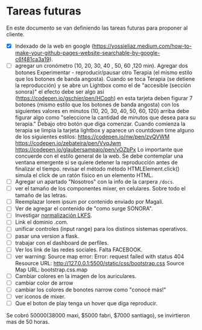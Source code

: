 # Tareas futuras
En este documento se van definiendo las tareas futuras para proponer al cliente.

- [X] Indexado de la web en google (https://yossieliaz.medium.com/how-to-make-your-github-pages-website-searchable-by-google-c6f481ca3a19).
- [ ] agregar un cronómetro (10, 20, 30, 40 , 50, 60 ,120 min). Agregar dos botones Experimentar - reproducir/pausar otro Terapia (el mismo estilo que los botones de banda angosta). Cuando se toca Terapia (se detiene la reproducción) y se abre un Lightbox como el de "accesible (sección sonora)" el efecto debe ser algo asi (https://codepen.io/gschier/pen/HCoqh) en esta tarjeta deben figurar 7 botones (mismo estilo que los botones de banda angosta) con los siguientes valores en minutos (10, 20, 30, 40, 50, 60, 120) arriba debe figurar algo como "seleccione la cantidad de minutos que desea para su terapia." Debajo otro botón que diga comenzar. Cuando comienza la terapia se limpia la tarjeta lightbox y aparece un countdown time alguno de los siguientes estilos: https://codepen.io/nw/pen/zvQVWM https://codepen.io/zebateira/pen/VvqJwm https://codepen.io/glaubersampaio/pen/vOZbPx Lo importante que concuerde con el estilo general de la web. Se debe contemplar una ventana emergente si se quiere detener la reproducción antes de finalizar el tiempo.
revisar el método método HTMLElement.click() simula el click de un ratón físico en un elemento HTML.
- [ ] Agregar un apartado "Nosotros" con la info de la carpera `/docs`.
- [ ] ver el tamaño de los componentes mixer, en celulares. Sobre todo el tamaño de las letras.
- [ ] Reemplazar lorem ipsum por contenido enviado por Magali.
- [ ] Ver de agregar el contenido de "como surge SONORA".
- [ ] Investigar [normalización LKFS](https://es.wikipedia.org/wiki/LKFS).
- [ ] Link el dominio .com.
- [ ] unificar controles (input range) para los distinos sistemas operativos.
- [ ] pasar una version a flask.
- [ ] trabajar con el dashboard de perfiles.
- [ ] Ver los link de las redes sociales. Falta FACEBOOK.
- [ ] ver warning: Source map error: Error: request failed with status 404
Resource URL: http://127.0.0.1:5500/static/css/bootstrap.css
Source Map URL: bootstrap.css.map
- [ ] Cambiar colores en la imagen de los auriculares.
- [ ] cambiar color de arrow 
- [ ] cambiar los colores de bonotes narrow como "conocé más!"
- [ ] ver iconos de mixer.
- [ ] Que el boton de play tenga un hover que diga reproducir.

Se cobró $50000 ($38000 maxi, $5000 fabri, $7000 santiago), se invirtieron mas de 50 horas.
